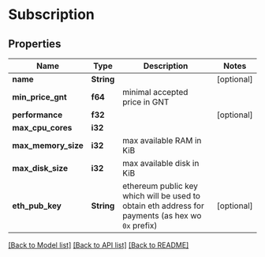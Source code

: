# Subscription

## Properties
Name | Type | Description | Notes
------------ | ------------- | ------------- | -------------
**name** | **String** |  | [optional] 
**min_price_gnt** | **f64** | minimal accepted price in GNT | 
**performance** | **f32** |  | [optional] 
**max_cpu_cores** | **i32** |  | 
**max_memory_size** | **i32** | max available RAM in KiB | 
**max_disk_size** | **i32** | max available disk in KiB | 
**eth_pub_key** | **String** | ethereum public key which will be used to obtain eth address for payments (as hex wo `0x` prefix)  | [optional] 

[[Back to Model list]](../README.md#documentation-for-models) [[Back to API list]](../README.md#documentation-for-api-endpoints) [[Back to README]](../README.md)



